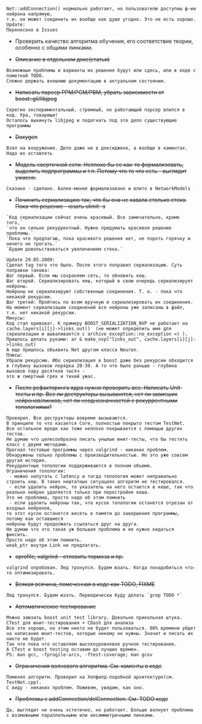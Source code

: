 
```
Net::addConnection() нормально работает, но пользователю доступны ф-ии нейрона напрямую,
т.е. он может соединить их вообще как душе угодно. Это не есть хорошо.
Update:
Перенесено в Issues
```

  * Проверить качество алгоритма обучения, его соответствие теории, особенно с общими линками.

  * ~~Описание в отдельном доке(статьи)~~
```
Возможные проблемы и варианты их решения будут или сдесь, или в коде с пометкой TODO.
Сложно держать внешнюю документацию в актуальном состоянии.
```

  * ~~Написать парсер PPM/PGM/PBM, убрать зависимости от boost::gil/libjpeg~~
```
Серегин экспериментальный, стремный, но работающий парсер влился в код. Ура, товарищи!
Осталось выкинуть libjpeg и подогнать под это дело существующие программы
```

  * ~~Doxygen~~
```
Взял на вооружение. Дело даже не в доксиджене, а вообще в каментах.
Надо их оставлять
```

  * ~~Модель сверточной сети. Неплохо бы ее как-то формализовать, выделить подпрограммы и т.п. Потому что то что есть - выглядит ужасно.~~
```
Сказано - сделано. Более-менее формализовано и влито в NetworkModels
```

  * ~~Починить сериализацию так, что бы она не хавала столько стека. Пока что решение - юзать ulimit -s~~
```
`Код сериализации сейчас очень красивый. Все замечательно, кроме того,`
`что он сильно рекуррентный. Нужно придумать красивое решение проблемы.`
`Пока что предлагаю, пока красивого решения нет, не пороть горячку и ничего не трогать.`
`Будем довольствоваться увеличением стека.`

Update 29.05.2009:
Сделал tag того что было. После этого поправил сериализацию. Суть поправки такова:
Шаг первый. Если мы сохраняем сеть, то обновить кеш.
Шаг второй. Сериализировать кеш, который в свою очередь сериализирует нейроны.
Нейроны не сериализируют собственные соединения. Т. о. - пока что никакой рекурсии.
Шаг третий: Пройтись по всем вручную и сериализировать их соединения.
На момент сериализации соединений все нейроны уже записаны в файл,
т.е. нет никакой рекурсии.
Минусы:
Код стал кривоват. К примеру BOOST_SERIALIZATION_NVP не работает на 
cache.layers[i][j]->links_out()  (не может определить имя для сериализации и вываливается с archive_exception::no_exception =) ).
Пришлось делать руками: ar & make_nvp("links_out", cache.layers[i][j]->links_out)
А еще пришлось объявить Net другом класса Neuron.
Плюсы:
Убрали рекурсию. Ибо сериализация в boost даже без рекурсии обходится в глубину вызовов порядка 20-30. А то что было раньше - глубина вызовов пару десятков тысяч - 
это ж смертный грех и тихий ужас.
```

  * ~~После рефакторинга ядра нужно проверить все. Написать Unit-тесты и пр. Все ли деструкторы вызываются, нет ли зависших нейронов/линков, нет ли неоднозначностей с рекуррентными топологиями?~~
```
Проверил. Все деструкторы вовремя вызываются.
В принципе то что касается Core, полностью покрыто тестом TestNet. 
Все остальное вроде как тоже неплохо покрывается с помощью других тестов. 
Не думаю что целесообразно писать унылые юнит-тесты, что бы тестить класс с двумя методами.
Прогнал тестовые программы через valgrind - никаких проблем. 
Обнаружены только проблемы с производительностью. Но это уже совсем другая история.
Рекуррентные топологии поддерживаются в полном объеме.
Ограничения топологии:
 - можно напутать с latency и тогда топология может неправильно строить кеш. В таких нештатных ситуациях алгоритм не тестировался.
 - если удалить нейрон, то указатель на него остается в кеше, так что реально нейрон удаляется только при перестройке кеша.
Это не проблема, просто надо об этом помнить
 - если удалить нейроны так, что кусок топологии останется отрезан от входных нейронов,
то этот кусок останется висеть в памяти до завершения программы, потому как оставшиеся
нейроны будут продолжать ссылаться друг на друга. 
Не думаю что это такая уж большая проблема и ее нужно кидаться фиксить. 
Просто надо об этом помнить. 
weak_ptr внутри Link не предлагать.
```

  * ~~oprofile, valgrind - отловить тормоза и пр.~~
```
valgrind опробован. Лед тронулся. Будем юзать. Когда понадобиться что-то оптимизировать.
```

  * ~~Всякая всячина, помеченная в коде как TODO, FIXME~~
```
Лед тронулся. Будем юзать. Периодически буду делать `grep TODO *`
```

  * ~~Автоматическое тестирование~~
```
Можно заюзать boost unit test library. Довольно прикольная штука.
CTest для юнит-тестирования + CDash для анализа
Все это хорошо, но этим никто не будет пользоваться. 80% времени уйдет на написание юнит-тестов, которые никому не нужны. Значит и писать их никто не будет.
Так что пока что оставляем высокоуровневое ручное тестирование. 
А CTest и boost testing оставим до лучших времен.
PS: man gcc, -fprogile-arcs, -ftest-coverage; man gcov
```

  * ~~Ограничения волнового алгоритма. См. каменты в коде~~
```
Поменял алгоритм. Проверил на Хопфилд-подобной архитектуре(см. TestNet.cpp).
С виду - никаких проблем. Поживем, увидим, как оно.
```

  * ~~Проблемы с addConnection/delConnection. См. TODO коде~~
```
Да, выглядит не очень эстетично, но работает. Больше волнует проблема с возможными параллельными или несимметричными линками.
```